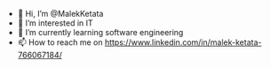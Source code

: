 - 👋 Hi, I’m @MalekKetata
- 👀 I’m interested in IT
- 🌱 I’m currently learning software engineering
- 📫 How to reach me on https://www.linkedin.com/in/malek-ketata-766067184/
<!-- - 💞️ I’m looking to collaborate on ... -->

<!---
MalekKetata/MalekKetata is a ✨ special ✨ repository because its `README.md` (this file) appears on your GitHub profile.
You can click the Preview link to take a look at your changes.
--->
